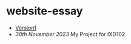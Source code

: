 # website-essay 
- [Version1](https://McMaster6425.github.io/website-essay/index.html)
- *30th November 2023*
My Project for IXD102